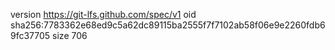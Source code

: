 version https://git-lfs.github.com/spec/v1
oid sha256:7783362e68ed9c5a62dc89115ba2555f7f7102ab58f06e9e2260fdb69fc37705
size 706
